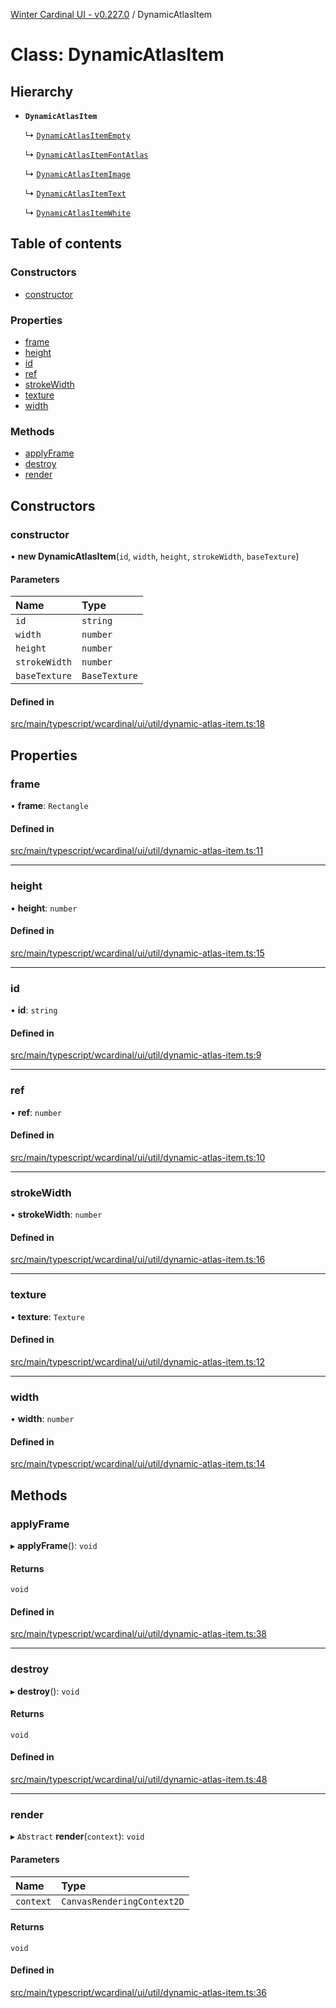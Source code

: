 [Winter Cardinal UI - v0.227.0](../index.md) / DynamicAtlasItem

# Class: DynamicAtlasItem

## Hierarchy

- **`DynamicAtlasItem`**

  ↳ [`DynamicAtlasItemEmpty`](DynamicAtlasItemEmpty.md)

  ↳ [`DynamicAtlasItemFontAtlas`](DynamicAtlasItemFontAtlas.md)

  ↳ [`DynamicAtlasItemImage`](DynamicAtlasItemImage.md)

  ↳ [`DynamicAtlasItemText`](DynamicAtlasItemText.md)

  ↳ [`DynamicAtlasItemWhite`](DynamicAtlasItemWhite.md)

## Table of contents

### Constructors

- [constructor](DynamicAtlasItem.md#constructor)

### Properties

- [frame](DynamicAtlasItem.md#frame)
- [height](DynamicAtlasItem.md#height)
- [id](DynamicAtlasItem.md#id)
- [ref](DynamicAtlasItem.md#ref)
- [strokeWidth](DynamicAtlasItem.md#strokewidth)
- [texture](DynamicAtlasItem.md#texture)
- [width](DynamicAtlasItem.md#width)

### Methods

- [applyFrame](DynamicAtlasItem.md#applyframe)
- [destroy](DynamicAtlasItem.md#destroy)
- [render](DynamicAtlasItem.md#render)

## Constructors

### constructor

• **new DynamicAtlasItem**(`id`, `width`, `height`, `strokeWidth`, `baseTexture`)

#### Parameters

| Name | Type |
| :------ | :------ |
| `id` | `string` |
| `width` | `number` |
| `height` | `number` |
| `strokeWidth` | `number` |
| `baseTexture` | `BaseTexture` |

#### Defined in

[src/main/typescript/wcardinal/ui/util/dynamic-atlas-item.ts:18](https://github.com/winter-cardinal/winter-cardinal-ui/blob/v0.227.0/src/main/typescript/wcardinal/ui/util/dynamic-atlas-item.ts#L18)

## Properties

### frame

• **frame**: `Rectangle`

#### Defined in

[src/main/typescript/wcardinal/ui/util/dynamic-atlas-item.ts:11](https://github.com/winter-cardinal/winter-cardinal-ui/blob/v0.227.0/src/main/typescript/wcardinal/ui/util/dynamic-atlas-item.ts#L11)

___

### height

• **height**: `number`

#### Defined in

[src/main/typescript/wcardinal/ui/util/dynamic-atlas-item.ts:15](https://github.com/winter-cardinal/winter-cardinal-ui/blob/v0.227.0/src/main/typescript/wcardinal/ui/util/dynamic-atlas-item.ts#L15)

___

### id

• **id**: `string`

#### Defined in

[src/main/typescript/wcardinal/ui/util/dynamic-atlas-item.ts:9](https://github.com/winter-cardinal/winter-cardinal-ui/blob/v0.227.0/src/main/typescript/wcardinal/ui/util/dynamic-atlas-item.ts#L9)

___

### ref

• **ref**: `number`

#### Defined in

[src/main/typescript/wcardinal/ui/util/dynamic-atlas-item.ts:10](https://github.com/winter-cardinal/winter-cardinal-ui/blob/v0.227.0/src/main/typescript/wcardinal/ui/util/dynamic-atlas-item.ts#L10)

___

### strokeWidth

• **strokeWidth**: `number`

#### Defined in

[src/main/typescript/wcardinal/ui/util/dynamic-atlas-item.ts:16](https://github.com/winter-cardinal/winter-cardinal-ui/blob/v0.227.0/src/main/typescript/wcardinal/ui/util/dynamic-atlas-item.ts#L16)

___

### texture

• **texture**: `Texture`

#### Defined in

[src/main/typescript/wcardinal/ui/util/dynamic-atlas-item.ts:12](https://github.com/winter-cardinal/winter-cardinal-ui/blob/v0.227.0/src/main/typescript/wcardinal/ui/util/dynamic-atlas-item.ts#L12)

___

### width

• **width**: `number`

#### Defined in

[src/main/typescript/wcardinal/ui/util/dynamic-atlas-item.ts:14](https://github.com/winter-cardinal/winter-cardinal-ui/blob/v0.227.0/src/main/typescript/wcardinal/ui/util/dynamic-atlas-item.ts#L14)

## Methods

### applyFrame

▸ **applyFrame**(): `void`

#### Returns

`void`

#### Defined in

[src/main/typescript/wcardinal/ui/util/dynamic-atlas-item.ts:38](https://github.com/winter-cardinal/winter-cardinal-ui/blob/v0.227.0/src/main/typescript/wcardinal/ui/util/dynamic-atlas-item.ts#L38)

___

### destroy

▸ **destroy**(): `void`

#### Returns

`void`

#### Defined in

[src/main/typescript/wcardinal/ui/util/dynamic-atlas-item.ts:48](https://github.com/winter-cardinal/winter-cardinal-ui/blob/v0.227.0/src/main/typescript/wcardinal/ui/util/dynamic-atlas-item.ts#L48)

___

### render

▸ `Abstract` **render**(`context`): `void`

#### Parameters

| Name | Type |
| :------ | :------ |
| `context` | `CanvasRenderingContext2D` |

#### Returns

`void`

#### Defined in

[src/main/typescript/wcardinal/ui/util/dynamic-atlas-item.ts:36](https://github.com/winter-cardinal/winter-cardinal-ui/blob/v0.227.0/src/main/typescript/wcardinal/ui/util/dynamic-atlas-item.ts#L36)
